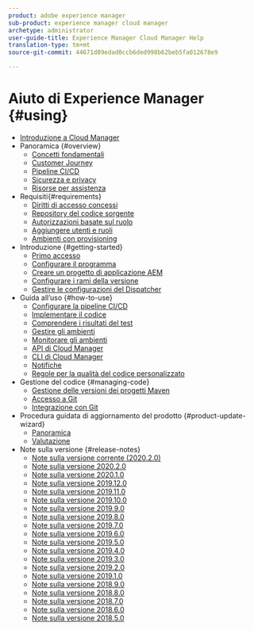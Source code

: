 ```yaml
---
product: adobe experience manager
sub-product: experience manager cloud manager
archetype: administrator
user-guide-title: Experience Manager Cloud Manager Help
translation-type: tm+mt
source-git-commit: 44671d89edad0ccb6ded998b62beb5fa012678e9

---
```



# Aiuto di Experience Manager {#using}

+ [Introduzione a Cloud Manager](introduction-to-cloud-manager.md)
+ Panoramica {#overview}
   + [Concetti fondamentali](key-concepts.md)
   + [Customer Journey](customer-journey.md)
   + [Pipeline CI/CD](ci-cd-pipeline.md)
   + [Sicurezza e privacy](security-and-privacy.md)
   + [Risorse per assistenza](help-resources.md)
+ Requisiti{#requirements}
   + [Diritti di accesso concessi](access-rights-granted.md)
   + [Repository del codice sorgente](source-code-repository.md)
   + [Autorizzazioni basate sul ruolo](role-based-permissions.md)
   + [Aggiungere utenti e ruoli](setting-up-users-and-roles.md)
   + [Ambienti con provisioning](environments-provisioned.md)
+ Introduzione {#getting-started}
   + [Primo accesso](first-time-login.md)
   + [Configurare il programma](setting-up-program.md)
   + [Creare un progetto di applicazione AEM](create-an-application-project.md)
   + [Configurare i rami della versione](configure-your-release-branches.md)
   + [Gestire le configurazioni del Dispatcher](dispatcher-configurations.md)
+ Guida all’uso {#how-to-use}
   + [Configurare la pipeline CI/CD](configuring-pipeline.md)
   + [Implementare il codice](deploying-code.md)
   + [Comprendere i risultati del test](understand-your-test-results.md)
   + [Gestire gli ambienti](manage-your-environment.md)
   + [Monitorare gli ambienti](monitor-your-environments.md)
   + [API di Cloud Manager](https://www.adobe.io/apis/experiencecloud/cloud-manager/docs.html)
   + [CLI di Cloud Manager](https://github.com/adobe/aio-cli-plugin-cloudmanager/blob/master/README.md)
   + [Notifiche](notifications.md)
   + [Regole per la qualità del codice personalizzato](custom-code-quality-rules.md)
+ Gestione del codice {#managing-code}
   + [Gestione delle versioni dei progetti Maven](activating-maven-project.md)
   + [Accesso a Git](accessing-git.md)
   + [Integrazione con Git](setup-cloud-manager-git-integration.md)
+ Procedura guidata di aggiornamento del prodotto {#product-update-wizard}
   + [Panoramica](overview-productupdate-wizard.md)
   + [Valutazione](evaluation.md)
+ Note sulla versione {#release-notes}
   + [Note sulla versione corrente (2020.2.0)](release-notes-current.md)
   + [Note sulla versione 2020.2.0](release-notes-2020-2-0.md)
   + [Note sulla versione 2020.1.0](release-notes-2020-1-0.md)
   + [Note sulla versione 2019.12.0](release-notes-2019-12-0.md)
   + [Note sulla versione 2019.11.0](release-notes-2019-11-0.md)
   + [Note sulla versione 2019.10.0](release-notes-2019-10-0.md)
   + [Note sulla versione 2019.9.0](release-notes-2019-9-0.md)
   + [Note sulla versione 2019.8.0](release-notes-2019-8-0.md)
   + [Note sulla versione 2019.7.0](release-notes-2019-7-0.md)
   + [Note sulla versione 2019.6.0](release-notes-2019-6-0.md)
   + [Note sulla versione 2019.5.0](release-notes-2019-5-0.md)
   + [Note sulla versione 2019.4.0](release-notes-2019-4-0.md)
   + [Note sulla versione 2019.3.0](release-notes-2019-3-0.md)
   + [Note sulla versione 2019.2.0](release-notes-2019-2-0.md)
   + [Note sulla versione 2019.1.0](release-notes-2019-1-0.md)
   + [Note sulla versione 2018.9.0](release-notes-2018-9-0.md)
   + [Note sulla versione 2018.8.0](release-notes-2018-8-0.md)
   + [Note sulla versione 2018.7.0](release-notes-2018-7-0.md)
   + [Note sulla versione 2018.6.0](release-notes-2018-6-0.md)
   + [Note sulla versione 2018.5.0](release-notes-2018-5-0.md)
